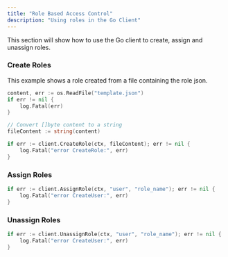 ```yaml
---
title: "Role Based Access Control"
description: "Using roles in the Go Client"
---
```


This section will show how to use the Go client to create, assign and unassign roles. 

### Create Roles

This example shows a role created from a file containing the role json.

```go
content, err := os.ReadFile("template.json")
if err != nil {
    log.Fatal(err)
}

// Convert []byte content to a string
fileContent := string(content)

if err := client.CreateRole(ctx, fileContent); err != nil {
    log.Fatal("error CreateRole:", err)
}
```

### Assign Roles

```go
if err := client.AssignRole(ctx, "user", "role_name"); err != nil {
    log.Fatal("error CreateUser:", err)
}
```

### Unassign Roles

```go
if err := client.UnassignRole(ctx, "user", "role_name"); err != nil {
    log.Fatal("error CreateUser:", err)
}
```
